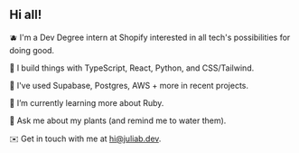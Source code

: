 ## Hi all!

🫐 I'm a Dev Degree intern at Shopify interested in all tech's possibilities for doing good.

🍊 I build things with TypeScript, React, Python, and CSS/Tailwind.

🥝 I've used Supabase, Postgres, AWS + more in recent projects.

🍓 I’m currently learning more about Ruby.
  
🌼 Ask me about my plants (and remind me to water them).  

✉️ Get in touch with me at <a href="mailto:hi@juliab.dev" target="_blank">hi@juliab.dev.</a>

